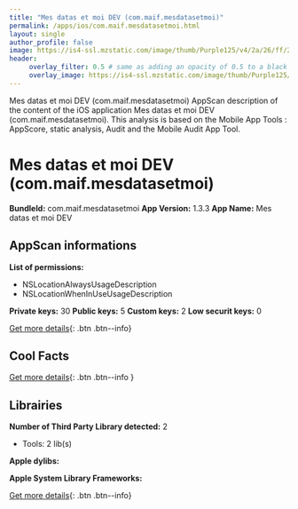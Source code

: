 ```yaml
---
title: "Mes datas et moi DEV (com.maif.mesdatasetmoi)"
permalink: /apps/ios/com.maif.mesdatasetmoi.html
layout: single
author_profile: false
image: https://is4-ssl.mzstatic.com/image/thumb/Purple125/v4/2a/26/ff/2a26ffa3-ff86-e99e-bcd8-b64bc10d31ba/AppIcon-1x_U007emarketing-0-6-85-220.png/512x512bb.jpg
header: 
     overlay_filter: 0.5 # same as adding an opacity of 0.5 to a black background
     overlay_image: https://is4-ssl.mzstatic.com/image/thumb/Purple125/v4/2a/26/ff/2a26ffa3-ff86-e99e-bcd8-b64bc10d31ba/AppIcon-1x_U007emarketing-0-6-85-220.png/512x512bb.jpg
---
```

Mes datas et moi DEV (com.maif.mesdatasetmoi) AppScan description of the content of the iOS application Mes datas et moi DEV (com.maif.mesdatasetmoi). This analysis is based on the Mobile App Tools : AppScore, static analysis, Audit and the Mobile Audit App Tool.

# Mes datas et moi DEV (com.maif.mesdatasetmoi)

**BundleId:** com.maif.mesdatasetmoi
**App Version:** 1.3.3
**App Name:** Mes datas et moi DEV


## AppScan informations 

**List of permissions:** 
- NSLocationAlwaysUsageDescription
- NSLocationWhenInUseUsageDescription
  
  
**Private keys:** 30
**Public keys:** 5
**Custom keys:** 2
**Low securit keys:** 0
  
[Get more details](/pricing.html){: .btn .btn--info}

## Cool Facts

  
[Get more details](/pricing.html){: .btn .btn--info }

## Librairies 
**Number of Third Party Library detected:** 2
- Tools: 2 lib(s)


**Apple dylibs:**


**Apple System Library Frameworks:**


  
[Get more details](/pricing.html){: .btn .btn--info}

